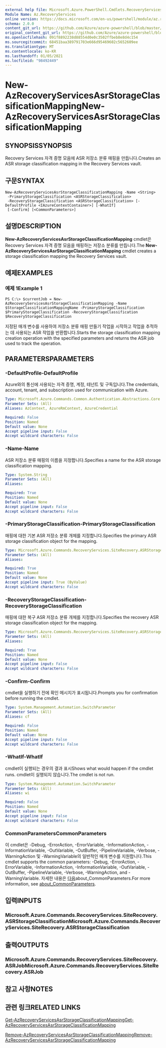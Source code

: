 ```yaml
---
external help file: Microsoft.Azure.PowerShell.Cmdlets.RecoveryServices.SiteRecovery.dll-Help.xml
Module Name: Az.RecoveryServices
online version: https://docs.microsoft.com/en-us/powershell/module/az.recoveryservices/new-azrecoveryservicesasrstorageclassificationmapping
schema: 2.0.0
content_git_url: https://github.com/Azure/azure-powershell/blob/master/src/RecoveryServices/RecoveryServices/help/New-AzRecoveryServicesAsrStorageClassificationMapping.md
original_content_git_url: https://github.com/Azure/azure-powershell/blob/master/src/RecoveryServices/RecoveryServices/help/New-AzRecoveryServicesAsrStorageClassificationMapping.md
ms.openlocfilehash: 091f8892238d88554d0e0c3502ffbeb8e8d4c154
ms.sourcegitcommit: 68451baa389791703e666d95469602c5652609ee
ms.translationtype: MT
ms.contentlocale: ko-KR
ms.lasthandoff: 01/05/2021
ms.locfileid: "98492449"
---
```

# <span data-ttu-id="7cfc6-101">New-AzRecoveryServicesAsrStorageClassificationMapping</span><span class="sxs-lookup"><span data-stu-id="7cfc6-101">New-AzRecoveryServicesAsrStorageClassificationMapping</span></span>

## <span data-ttu-id="7cfc6-102">SYNOPSIS</span><span class="sxs-lookup"><span data-stu-id="7cfc6-102">SYNOPSIS</span></span>
<span data-ttu-id="7cfc6-103">Recovery Services 자격 증명 모음에 ASR 저장소 분류 매핑을 만듭니다.</span><span class="sxs-lookup"><span data-stu-id="7cfc6-103">Creates an ASR storage classification mapping in the Recovery Services vault.</span></span>

## <span data-ttu-id="7cfc6-104">구문</span><span class="sxs-lookup"><span data-stu-id="7cfc6-104">SYNTAX</span></span>

```
New-AzRecoveryServicesAsrStorageClassificationMapping -Name <String>
 -PrimaryStorageClassification <ASRStorageClassification>
 -RecoveryStorageClassification <ASRStorageClassification> [-DefaultProfile <IAzureContextContainer>] [-WhatIf]
 [-Confirm] [<CommonParameters>]
```

## <span data-ttu-id="7cfc6-105">설명</span><span class="sxs-lookup"><span data-stu-id="7cfc6-105">DESCRIPTION</span></span>
<span data-ttu-id="7cfc6-106">**New-AzRecoveryServicesAsrStorageClassificationMapping** cmdlet은 Recovery Services 자격 증명 모음을 매핑하는 저장소 분류를 만듭니다.</span><span class="sxs-lookup"><span data-stu-id="7cfc6-106">The **New-AzRecoveryServicesAsrStorageClassificationMapping** cmdlet creates a storage classification mapping the Recovery Services vault.</span></span>

## <span data-ttu-id="7cfc6-107">예제</span><span class="sxs-lookup"><span data-stu-id="7cfc6-107">EXAMPLES</span></span>

### <span data-ttu-id="7cfc6-108">예제 1</span><span class="sxs-lookup"><span data-stu-id="7cfc6-108">Example 1</span></span>
```
PS C:\> $currentJob = New-AzRecoveryServicesAsrStorageClassificationMapping -Name $StorageClassificationMappingName -PrimaryStorageClassification $PrimaryStorageClassification -RecoveryStorageClassification $RecoveryStorageClassification
```

<span data-ttu-id="7cfc6-109">지정된 매개 변수를 사용하여 저장소 분류 매핑 만들기 작업을 시작하고 작업을 추적하는 데 사용되는 ASR 작업을 반환합니다.</span><span class="sxs-lookup"><span data-stu-id="7cfc6-109">Starts the storage classification mapping creation operation with the specified parameters and returns the ASR job used to track the operation.</span></span>

## <span data-ttu-id="7cfc6-110">PARAMETERS</span><span class="sxs-lookup"><span data-stu-id="7cfc6-110">PARAMETERS</span></span>

### <span data-ttu-id="7cfc6-111">-DefaultProfile</span><span class="sxs-lookup"><span data-stu-id="7cfc6-111">-DefaultProfile</span></span>
<span data-ttu-id="7cfc6-112">Azure와의 통신에 사용되는 자격 증명, 계정, 테넌트 및 구독입니다.</span><span class="sxs-lookup"><span data-stu-id="7cfc6-112">The credentials, account, tenant, and subscription used for communication with Azure.</span></span>


```yaml
Type: Microsoft.Azure.Commands.Common.Authentication.Abstractions.Core.IAzureContextContainer
Parameter Sets: (All)
Aliases: AzContext, AzureRmContext, AzureCredential

Required: False
Position: Named
Default value: None
Accept pipeline input: False
Accept wildcard characters: False
```

### <span data-ttu-id="7cfc6-113">-Name</span><span class="sxs-lookup"><span data-stu-id="7cfc6-113">-Name</span></span>
<span data-ttu-id="7cfc6-114">ASR 저장소 분류 매핑의 이름을 지정합니다.</span><span class="sxs-lookup"><span data-stu-id="7cfc6-114">Specifies a name for the ASR storage classification mapping.</span></span>

```yaml
Type: System.String
Parameter Sets: (All)
Aliases:

Required: True
Position: Named
Default value: None
Accept pipeline input: False
Accept wildcard characters: False
```

### <span data-ttu-id="7cfc6-115">-PrimaryStorageClassification</span><span class="sxs-lookup"><span data-stu-id="7cfc6-115">-PrimaryStorageClassification</span></span>
<span data-ttu-id="7cfc6-116">매핑에 대한 기본 ASR 저장소 분류 개체를 지정합니다.</span><span class="sxs-lookup"><span data-stu-id="7cfc6-116">Specifies the primary ASR storage classification object for the mapping.</span></span>

```yaml
Type: Microsoft.Azure.Commands.RecoveryServices.SiteRecovery.ASRStorageClassification
Parameter Sets: (All)
Aliases:

Required: True
Position: Named
Default value: None
Accept pipeline input: True (ByValue)
Accept wildcard characters: False
```

### <span data-ttu-id="7cfc6-117">-RecoveryStorageClassification</span><span class="sxs-lookup"><span data-stu-id="7cfc6-117">-RecoveryStorageClassification</span></span>
<span data-ttu-id="7cfc6-118">매핑에 대한 복구 ASR 저장소 분류 개체를 지정합니다.</span><span class="sxs-lookup"><span data-stu-id="7cfc6-118">Specifies the recovery ASR storage classification object for the mapping.</span></span>

```yaml
Type: Microsoft.Azure.Commands.RecoveryServices.SiteRecovery.ASRStorageClassification
Parameter Sets: (All)
Aliases:

Required: True
Position: Named
Default value: None
Accept pipeline input: False
Accept wildcard characters: False
```

### <span data-ttu-id="7cfc6-119">-Confirm</span><span class="sxs-lookup"><span data-stu-id="7cfc6-119">-Confirm</span></span>
<span data-ttu-id="7cfc6-120">cmdlet을 실행하기 전에 확인 메시지가 표시됩니다.</span><span class="sxs-lookup"><span data-stu-id="7cfc6-120">Prompts you for confirmation before running the cmdlet.</span></span>

```yaml
Type: System.Management.Automation.SwitchParameter
Parameter Sets: (All)
Aliases: cf

Required: False
Position: Named
Default value: None
Accept pipeline input: False
Accept wildcard characters: False
```

### <span data-ttu-id="7cfc6-121">-WhatIf</span><span class="sxs-lookup"><span data-stu-id="7cfc6-121">-WhatIf</span></span>
<span data-ttu-id="7cfc6-122">cmdlet이 실행되는 경우의 결과 표시</span><span class="sxs-lookup"><span data-stu-id="7cfc6-122">Shows what would happen if the cmdlet runs.</span></span> <span data-ttu-id="7cfc6-123">cmdlet이 실행되지 않습니다.</span><span class="sxs-lookup"><span data-stu-id="7cfc6-123">The cmdlet is not run.</span></span>

```yaml
Type: System.Management.Automation.SwitchParameter
Parameter Sets: (All)
Aliases: wi

Required: False
Position: Named
Default value: None
Accept pipeline input: False
Accept wildcard characters: False
```

### <span data-ttu-id="7cfc6-124">CommonParameters</span><span class="sxs-lookup"><span data-stu-id="7cfc6-124">CommonParameters</span></span>
<span data-ttu-id="7cfc6-125">이 cmdlet은 -Debug, -ErrorAction, -ErrorVariable, -InformationAction, -InformationVariable, -OutVariable, -OutBuffer, -PipelineVariable, -Verbose, -WarningAction 및 -WarningVariable의 일반적인 매개 변수를 지원합니다.</span><span class="sxs-lookup"><span data-stu-id="7cfc6-125">This cmdlet supports the common parameters: -Debug, -ErrorAction, -ErrorVariable, -InformationAction, -InformationVariable, -OutVariable, -OutBuffer, -PipelineVariable, -Verbose, -WarningAction, and -WarningVariable.</span></span> <span data-ttu-id="7cfc6-126">자세한 내용은 [다음](http://go.microsoft.com/fwlink/?LinkID=113216)about_CommonParameters.</span><span class="sxs-lookup"><span data-stu-id="7cfc6-126">For more information, see [about_CommonParameters](http://go.microsoft.com/fwlink/?LinkID=113216).</span></span>

## <span data-ttu-id="7cfc6-127">입력</span><span class="sxs-lookup"><span data-stu-id="7cfc6-127">INPUTS</span></span>

### <span data-ttu-id="7cfc6-128">Microsoft.Azure.Commands.RecoveryServices.SiteRecovery.ASRStorageClassification</span><span class="sxs-lookup"><span data-stu-id="7cfc6-128">Microsoft.Azure.Commands.RecoveryServices.SiteRecovery.ASRStorageClassification</span></span>

## <span data-ttu-id="7cfc6-129">출력</span><span class="sxs-lookup"><span data-stu-id="7cfc6-129">OUTPUTS</span></span>

### <span data-ttu-id="7cfc6-130">Microsoft.Azure.Commands.RecoveryServices.SiteRecovery.ASRJob</span><span class="sxs-lookup"><span data-stu-id="7cfc6-130">Microsoft.Azure.Commands.RecoveryServices.SiteRecovery.ASRJob</span></span>

## <span data-ttu-id="7cfc6-131">참고 사항</span><span class="sxs-lookup"><span data-stu-id="7cfc6-131">NOTES</span></span>

## <span data-ttu-id="7cfc6-132">관련 링크</span><span class="sxs-lookup"><span data-stu-id="7cfc6-132">RELATED LINKS</span></span>

[<span data-ttu-id="7cfc6-133">Get-AzRecoveryServicesAsrStorageClassificationMapping</span><span class="sxs-lookup"><span data-stu-id="7cfc6-133">Get-AzRecoveryServicesAsrStorageClassificationMapping</span></span>](./Get-AzRecoveryServicesAsrStorageClassificationMapping.md)

[<span data-ttu-id="7cfc6-134">Remove-AzRecoveryServicesAsrStorageClassificationMapping</span><span class="sxs-lookup"><span data-stu-id="7cfc6-134">Remove-AzRecoveryServicesAsrStorageClassificationMapping</span></span>](./Remove-AzRecoveryServicesAsrStorageClassificationMapping.md)
